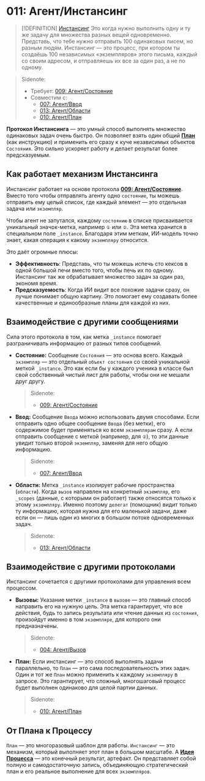 # 011: Агент/Инстансинг

> [!DEFINITION] [Инстансинг](./000_glossary.md)
> Это когда нужно выполнить одну и ту же задачу для множества разных вещей одновременно. Представь, что тебе нужно отправить 100 одинаковых писем, но разным людям. Инстансинг — это процесс, при котором ты создаёшь 100 независимых «экземпляров» этого письма, каждый со своим адресом, и отправляешь их все за один раз, а не по одному.

> Sidenote:
> - Требует: [009: Агент/Состояние](./009_agent_state.md)
> - Совместим с:
>   - [007: Агент/Ввод](./007_agent_input.md)
>   - [013: Агент/Области](./013_agent_scopes.md)
>   - [010: Агент/План](./010_agent_plan.md)

**Протокол Инстансинга** — это умный способ выполнять множество одинаковых задач очень быстро. Он позволяет взять один общий **[План](./010_agent_plan.md)** (как инструкцию) и применить его сразу к куче независимых объектов `Состояния`. Это сильно ускоряет работу и делает результат более предсказуемым.

## Как работает механизм Инстансинга

Инстансинг работает на основе протокола **[009: Агент/Состояние](./009_agent_state.md)**. Вместо того чтобы отправлять агенту одно `состояние`, ты можешь отправить ему целый список, где каждый элемент — это отдельная задача или `экземпляр`.

Чтобы агент не запутался, каждому `состоянию` в списке присваивается уникальный значок-метка, например `①` или `②`. Эта метка хранится в специальном поле `_instance`. Благодаря этим меткам, ИИ-модель точно знает, какая операция к какому `экземпляру` относится.

Это даёт огромные плюсы:

- **Эффективность**: Представь, что ты можешь испечь сто кексов в одной большой печи вместо того, чтобы печь их по одному. Инстансинг так же обрабатывает множество задач за один раз, экономя время.
- **Предсказуемость**: Когда ИИ видит все похожие задачи сразу, он лучше понимает общую картину. Это помогает ему создавать более качественные и единообразные планы для каждой из них.

## Взаимодействие с другими сообщениями

Сила этого протокола в том, как метка `_instance` помогает разграничивать информацию от разных типов сообщений.

- **Состояние:** Сообщение `Состояния` — это основа всего. Каждый `экземпляр` — это отдельный `объект состояния` со своей уникальной меткой `_instance`. Это как если бы у каждого ученика в классе был свой собственный чистый лист для работы, чтобы они не мешали друг другу.

  > Sidenote:
  > - [009: Агент/Состояние](./009_agent_state.md)

- **Ввод:** Сообщение `Ввода` можно использовать двумя способами. Если отправить одно общее сообщение `Ввода` (без метки), его содержимое будет применяться ко всем `экземплярам` сразу. А если отправить сообщение с меткой (например, для `②`), то эти данные увидит только второй `экземпляр`, заменяя для него общую информацию.

  > Sidenote:
  > - [007: Агент/Ввод](./007_agent_input.md)

- **Области:** Метка `_instance` изолирует рабочие пространства (`области`). Когда `вызов` направлен на конкретный `экземпляр`, его `_scopes` (данные, с которыми он работает) также относятся только к этому `экземпляру`. Именно поэтому `делегат` (помощник) видит только ту информацию, которая нужна для его маленькой задачи, даже если он — лишь один из многих в большом потоке одновременных задач.

  > Sidenote:
  > - [013: Агент/Области](./013_agent_scopes.md)

## Взаимодействие с другими протоколами

Инстансинг сочетается с другими протоколами для управления всем процессом.

- **Вызовы:** Указание метки `_instance` в `вызове` — это главный способ направить его на нужную цель. Эта метка гарантирует, что все действия, будь то запись результата или чтение данных из `состояния`, произойдут именно в том `экземпляре`, для которого они предназначены.

  > Sidenote:
  > - [004: Агент/Вызов](./004_agent_call.md)

- **План:** Если инстансинг — это способ выполнять задачи параллельно, то `План` — это сама последовательность этих задач. Один и тот же `План` можно применить к каждому `экземпляру` в запросе. Это гарантирует, что сложный, многошаговый процесс будет выполнен одинаково для целой партии данных.

  > Sidenote:
  > - [010: Агент/План](./010_agent_plan.md)

## От Плана к Процессу

`План` — это многоразовый шаблон для работы. `Инстансинг` — это механизм, который выполняет этот план в большом масштабе. А **[Идея Процесса](./203_idea_process.md)** — это конечный результат, артефакт. Он представляет собой полную и самодостаточную запись, объединяющую стратегический план и его реальное выполнение для всех `экземпляров`.
